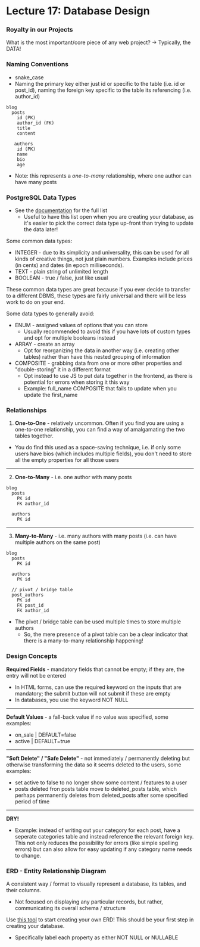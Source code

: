 # Lecture 17: Database Design

### Royalty in our Projects
What is the most important/core piece of any web project? &rarr; Typically, the DATA!

### Naming Conventions
* snake_case
* Naming the primary key either just id or specific to the table (i.e. id or post_id), naming the foreign key specific to the table its referencing (i.e. author_id)
```
blog
  posts
    id (PK)
    author_id (FK)
    title
    content

   authors
    id (PK)
    name
    bio
    age
```
* Note: this represents a *one-to-many* relationship, where one author can have many posts

### PostgreSQL Data Types
* See the [documentation](https://www.postgresql.org/docs/current/datatype.html) for the full list
  * Useful to have this list open when you are creating your database, as it's easier to pick the correct data type up-front than trying to update the data later!

Some common data types:
* INTEGER - due to its simplicity and universality, this can be used for all kinds of creative things, not just plain numbers. Examples include prices (in cents) and dates (in epoch milliseconds).
* TEXT - plain string of unlimited length
* BOOLEAN - true / false, just like usual

These common data types are great because if you ever decide to transfer to a different DBMS, these types are fairly universal and there will be less work to do on your end.

Some data types to generally avoid:
* ENUM - assigned values of options that you can store
  * Usually recommended to avoid this if you have lots of custom types and opt for multiple booleans instead
* ARRAY - create an array
  * Opt for reorganizing the data in another way (i.e. creating other tables) rather than have this nested grouping of information
* COMPOSITE - grabbing data from one or more other properties and "double-storing" it in a different format
  * Opt instead to use JS to put data together in the frontend, as there is potential for errors when storing it this way
  * Example: full_name COMPOSITE that fails to update when you update the first_name

### Relationships
1. **One-to-One** - relatively uncommon. Often if you find you are using a one-to-one relationship, you can find a way of amalgamating the two tables together.
  * You do find this used as a space-saving technique, i.e. if only some users have bios (which includes multiple fields), you don't need to store all the empty properties for all those users

***

2. **One-to-Many** - i.e. one author with many posts
```
blog
  posts
    PK id
    FK author_id

  authors
    PK id
```

***

3. **Many-to-Many** - i.e. many authors with many posts (i.e. can have multiple authors on the same post)
```
blog
  posts
    PK id
  
  authors
    PK id

  // pivot / bridge table
  post_authors
    PK id
    FK post_id
    FK author_id
```
* The pivot / bridge table can be used multiple times to store multiple authors
  * So, the mere presence of a pivot table can be a clear indicator that there is a many-to-many relationship happening!

### Design Concepts
**Required Fields** - mandatory fields that cannot be empty; if they are, the entry will not be entered
  * In HTML forms, can use the required keyword on the inputs that are mandatory; the submit button will not submit if these are empty
  * In databases, you use the keyword NOT NULL

***

**Default Values** - a fall-back value if no value was specified, some examples:
  * on_sale | DEFAULT=false
  * active | DEFAULT=true

***

**"Soft Delete" / "Safe Delete"** - not immediately / permanently deleting but otherwise transforming the data so it seems deleted to the users, some examples:
  * set active to false to no longer show some content / features to a user
  * posts deleted fron posts table move to deleted_posts table, which perhaps permanently deletes from deleted_posts after some specified period of time

***

**DRY!**
  * Example: instead of writing out your category for each post, have a seperate categories table and instead reference the relevant foreign key. This not only reduces the possibility for errors (like simple spelling errors) but can also allow for easy updating if any category name needs to change.

### ERD - Entity Relationship Diagram
A consistent way / format to visually represent a database, its tables, and their columns.
* Not focused on displaying any particular records, but rather, communicating its overall schema / structure

Use [this tool](https://app.diagrams.net/) to start creating your own ERD! This should be your first step in creating your database.
* Specifically label each property as either NOT NULL or NULLABLE